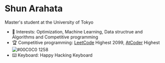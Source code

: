 # Shun Arahata 

Master's student at the University of Tokyo

- 🔭  Interests: Optimization, Machine Learning, Data structrue and Algorithms and Competitive programming
- 🏆  Competitive programming: [LeetCode](https://leetcode.com/readonly_true/) Highest 2099, [AtCoder](https://atcoder.jp/users/readonly_true?lang=ja) Highest ![#00C0C0](https://via.placeholder.com/15/00C0C0/000000?text=+) 1258
- ⌨️  Keyboard: Happy Hacking Keyboard
